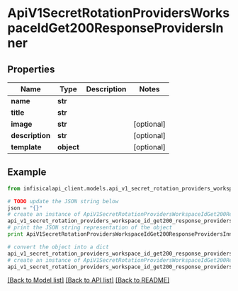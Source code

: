# ApiV1SecretRotationProvidersWorkspaceIdGet200ResponseProvidersInner


## Properties
Name | Type | Description | Notes
------------ | ------------- | ------------- | -------------
**name** | **str** |  | 
**title** | **str** |  | 
**image** | **str** |  | [optional] 
**description** | **str** |  | [optional] 
**template** | **object** |  | [optional] 

## Example

```python
from infisicalapi_client.models.api_v1_secret_rotation_providers_workspace_id_get200_response_providers_inner import ApiV1SecretRotationProvidersWorkspaceIdGet200ResponseProvidersInner

# TODO update the JSON string below
json = "{}"
# create an instance of ApiV1SecretRotationProvidersWorkspaceIdGet200ResponseProvidersInner from a JSON string
api_v1_secret_rotation_providers_workspace_id_get200_response_providers_inner_instance = ApiV1SecretRotationProvidersWorkspaceIdGet200ResponseProvidersInner.from_json(json)
# print the JSON string representation of the object
print ApiV1SecretRotationProvidersWorkspaceIdGet200ResponseProvidersInner.to_json()

# convert the object into a dict
api_v1_secret_rotation_providers_workspace_id_get200_response_providers_inner_dict = api_v1_secret_rotation_providers_workspace_id_get200_response_providers_inner_instance.to_dict()
# create an instance of ApiV1SecretRotationProvidersWorkspaceIdGet200ResponseProvidersInner from a dict
api_v1_secret_rotation_providers_workspace_id_get200_response_providers_inner_from_dict = ApiV1SecretRotationProvidersWorkspaceIdGet200ResponseProvidersInner.from_dict(api_v1_secret_rotation_providers_workspace_id_get200_response_providers_inner_dict)
```
[[Back to Model list]](../README.md#documentation-for-models) [[Back to API list]](../README.md#documentation-for-api-endpoints) [[Back to README]](../README.md)


